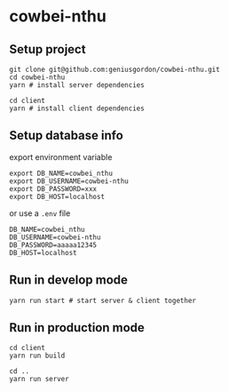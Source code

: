 # cowbei-nthu

## Setup project

```
git clone git@github.com:geniusgordon/cowbei-nthu.git
cd cowbei-nthu
yarn # install server dependencies

cd client
yarn # install client dependencies
```

## Setup database info

export environment variable

```
export DB_NAME=cowbei_nthu
export DB_USERNAME=cowbei-nthu
export DB_PASSWORD=xxx
export DB_HOST=localhost
```

or use a `.env` file

```
DB_NAME=cowbei_nthu
DB_USERNAME=cowbei-nthu
DB_PASSWORD=aaaaa12345
DB_HOST=localhost
```

## Run in develop mode

```
yarn run start # start server & client together
```
## Run in production mode

```
cd client
yarn run build

cd ..
yarn run server
```

